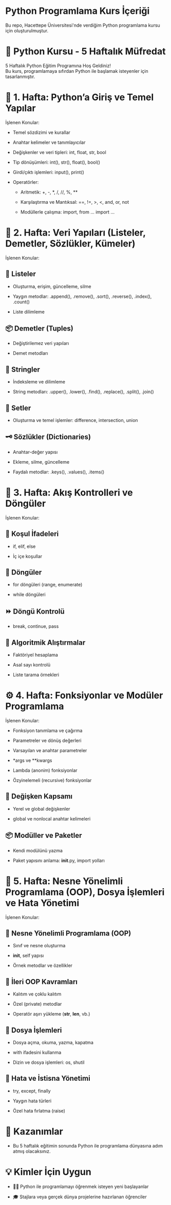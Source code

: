 # Python Programlama Kurs İçeriği
Bu repo, Hacettepe Üniversitesi'nde verdiğim Python programlama kursu için oluşturulmuştur.


# 🐍 Python Kursu - 5 Haftalık Müfredat

5 Haftalık Python Eğitim Programına Hoş Geldiniz!  
Bu kurs, programlamaya sıfırdan Python ile başlamak isteyenler için tasarlanmıştır.


# 📅 1. Hafta: Python’a Giriş ve Temel Yapılar

İşlenen Konular:

- Temel sözdizimi ve kurallar

- Anahtar kelimeler ve tanımlayıcılar

- Değişkenler ve veri tipleri: int, float, str, bool

- Tip dönüşümleri: int(), str(), float(), bool()

- Girdi/çıktı işlemleri: input(), print()

- Operatörler:

  - Aritmetik: +, -, *, /, //, %, **

  - Karşılaştırma ve Mantıksal: ==, !=, >, <, and, or, not

  - Modüllerle çalışma: import, from ... import ...


# 🧱 2. Hafta: Veri Yapıları (Listeler, Demetler, Sözlükler, Kümeler)

İşlenen Konular:

## 🔢 Listeler

- Oluşturma, erişim, güncelleme, silme

- Yaygın metodlar: .append(), .remove(), .sort(), .reverse(), .index(), .count()

- Liste dilimleme

## 📦 Demetler (Tuples)

- Değiştirilemez veri yapıları

- Demet metodları

## 🧵 Stringler

- İndeksleme ve dilimleme

- String metodları: .upper(), .lower(), .find(), .replace(), .split(), .join()

## 🔣 Setler

- Oluşturma ve temel işlemler: difference, intersection, union

## 🗝️ Sözlükler (Dictionaries)

- Anahtar-değer yapısı

- Ekleme, silme, güncelleme

- Faydalı metodlar: .keys(), .values(), .items()


# 🔁 3. Hafta: Akış Kontrolleri ve Döngüler

İşlenen Konular:

## 🧩 Koşul İfadeleri

- if, elif, else

- İç içe koşullar

## 🔄 Döngüler

- for döngüleri (range, enumerate)

- while döngüleri

## ⏩ Döngü Kontrolü

- break, continue, pass

## 🧮 Algoritmik Alıştırmalar

- Faktöriyel hesaplama

- Asal sayı kontrolü

- Liste tarama örnekleri


# ⚙️ 4. Hafta: Fonksiyonlar ve Modüler Programlama

İşlenen Konular:

- Fonksiyon tanımlama ve çağırma

- Parametreler ve dönüş değerleri

- Varsayılan ve anahtar parametreler

- *args ve **kwargs

- Lambda (anonim) fonksiyonlar

- Özyinelemeli (recursive) fonksiyonlar

## 🧠 Değişken Kapsamı

- Yerel ve global değişkenler

- global ve nonlocal anahtar kelimeleri

## 📦 Modüller ve Paketler

- Kendi modülünü yazma

- Paket yapısını anlama: __init__.py, import yolları


# 🧰 5. Hafta: Nesne Yönelimli Programlama (OOP), Dosya İşlemleri ve Hata Yönetimi

İşlenen Konular:

## 🧱 Nesne Yönelimli Programlama (OOP)

- Sınıf ve nesne oluşturma

- __init__, self yapısı

- Örnek metodlar ve özellikler

## 🧬 İleri OOP Kavramları

- Kalıtım ve çoklu kalıtım

- Özel (private) metodlar

- Operatör aşırı yükleme (__str__, __len__, vb.)

## 📂 Dosya İşlemleri

- Dosya açma, okuma, yazma, kapatma

- with ifadesini kullanma

- Dizin ve dosya işlemleri: os, shutil

## 🚨 Hata ve İstisna Yönetimi

- try, except, finally

- Yaygın hata türleri

- Özel hata fırlatma (raise)


# 🎯 Kazanımlar

- Bu 5 haftalık eğitimin sonunda Python ile programlama dünyasına adım atmış olacaksınız.


# 💡 Kimler İçin Uygun

- 👩‍💻 Python ile programlamayı öğrenmek isteyen yeni başlayanlar

- 🎓 Stajlara veya gerçek dünya projelerine hazırlanan öğrenciler
